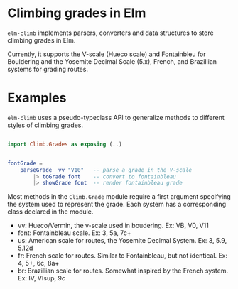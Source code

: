 # Climbing grades in Elm

`elm-climb` implements parsers, converters and data structures to store climbing grades in Elm.

Currently, it supports the V-scale (Hueco scale) and Fontainbleu for Bouldering and the 
Yosemite Decimal Scale (5.x), French, and Brazillian systems for grading routes.  


# Examples

`elm-climb` uses a pseudo-typeclass API to generalize methods to different styles of climbing grades.

```elm

import Climb.Grades as exposing (..)


fontGrade = 
    parseGrade_ vv "V10"   -- parse a grade in the V-scale 
        |> toGrade font    -- convert to fontainbleau
        |> showGrade font  -- render fontainbleau grade
```

Most methods in the `Climb.Grade` module require a first argument specifying the system used to 
represent the grade. Each system has a corresponding class declared in the module.

* vv: Hueco/Vermin, the v-scale used in boudering. Ex: VB, V0, V11
* font: Fontainbleau scale. Ex: 3, 5a, 7c+
* us: American scale for routes, the Yosemite Decimal System. Ex: 3, 5.9, 5.12d 
* fr: French scale for routes. Similar to Fontainbleau, but not identical. Ex: 4, 5+, 6c, 8a+
* br: Brazillian scale for routes. Somewhat inspired by the French system. Ex: IV, VIsup, 9c